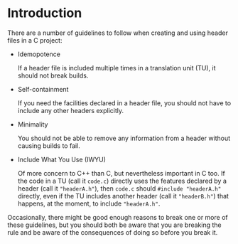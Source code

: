 # Introduction

There are a number of guidelines to follow when creating and using
header files in a C project:

* Idemopotence

  If a header file is included multiple times in a translation unit
  (TU), it should not break builds.

* Self-containment

  If you need the facilities declared in a header file, you should not 
  have to include any other headers explicitly.

* Minimality

  You should not be able to remove any information from a header without
  causing builds to fail.

* Include What You Use (IWYU)

  Of more concern to C++ than C, but nevertheless important in C too.
  If the code in a TU (call it `code.c`) directly uses the features
  declared by a header (call it `"headerA.h"`), then `code.c` should
  `#include "headerA.h"` directly, even if the TU includes another
  header (call it `"headerB.h"`) that happens, at the moment, to include
  `"headerA.h"`.

Occasionally, there might be good enough reasons to break one or more of
these guidelines, but you should both be aware that you are breaking the 
rule and be aware of the consequences of doing so before you break it. 

